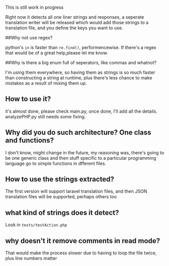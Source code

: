 This is still work in progress

Right now it detects all one liner strings and responses, a seperate translation writer will be released which would add those strings to a translation file, and you define the keys you want to use.


##Why not use regex?

python's `in` is faster than `re.find()`, performencewise. If there's a regex that would be of a great help,please let me know.

##Why is there a big enum  full of seperators, like commas and whatnot?

I'm using them everywhere, so having them as strings is so much faster than constructing a string at runtime, plus there's less chance to make mistakes as a result of mixing them up.

## How to use it?

it's almost done, please check main.py, once done, I'll add all the details. analyzePHP.py still needs some fixing.


## Why did you do such architecture? One class and functions?

I don't know, might change in the future, my reasoning was, there's going to be one generic class and then stuff specific to a particular programming language go to simple functions in dfferent files.

## How to use the strings extracted?

The first version will support laravel translation files, and then JSON translation files will be supported, perhaps others too

## what kind of strings does it detect?

Look in `tests/testAction.php`

## why doesn't it remove comments in read mode?

That would make the process slower due to having to loop the file twice, plus line numbers matter
